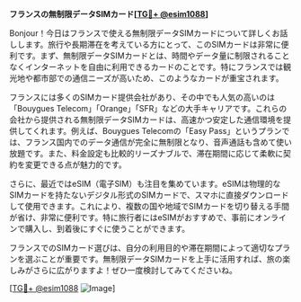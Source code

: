 **フランスの無制限データSIMカード[[TG💪+ @esim1088](https://t.me/s/esim1088)]**

Bonjour！今日はフランスで使える無制限データSIMカードについて詳しくお話しします。旅行や長期滞在を考えている方にとって、このSIMカードは非常に便利です。まず、無制限データSIMカードとは、時間やデータ量に制限されることなくインターネットを自由に利用できるカードのことです。特にフランスでは観光地や都市部での通信ニーズが高いため、このようなカードが重宝されます。

フランスには多くのSIMカード提供会社があり、その中でも人気の高いのは「Bouygues Telecom」「Orange」「SFR」などの大手キャリアです。これらの会社から提供される無制限データSIMカードは、高速かつ安定した通信環境を提供してくれます。例えば、Bouygues Telecomの「Easy Pass」というプランでは、フランス国内でのデータ通信が完全に無制限となり、音声通話も含めて使い放題です。また、料金設定も比較的リーズナブルで、滞在期間に応じて柔軟に契約を変更できる点が魅力的です。

さらに、最近ではeSIM（電子SIM）も注目を集めています。eSIMは物理的なSIMカードを持たないデジタル形式のSIMカードで、スマホに直接ダウンロードして使用できます。これにより、複数の国や地域でSIMカードを切り替える手間が省け、非常に便利です。特に旅行者にはeSIMがおすすめで、事前にオンラインで購入し、到着後にすぐに使うことができます。

フランスでのSIMカード選びは、自分の利用目的や滞在期間によって適切なプランを選ぶことが重要です。無制限データSIMカードを上手に活用すれば、旅の楽しみがさらに広がりますよ！ぜひ一度検討してみてくださいね。

[[TG💪+ @esim1088](https://t.me/s/esim1088) ![Image](https://i.postimg.cc/Y0z9fWf4/image.png)]